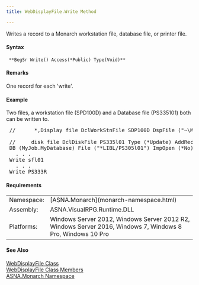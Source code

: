 ```yaml
---
title: WebDisplayFile.Write Method

---
```


Writes a record to a Monarch workstation file, database file, or printer file.

#### Syntax
<pre class="prettyprint"><code class="avr"> **BegSr Write() Access(*Public) Type(Void)** </code></pre>

#### Remarks
One record for each 'write'.
<!-- start -->

#### Example
Two files, a workstation file (SPD100D) and a Database file (PS335101) both can be written to.
<pre class="prettyprint"> //      *‚Display file DclWorkStnFile SDP100D DspFile ("~\Mon31120View\SDP100D.aspx") Subfile ( sfl01,#RRN )

 //     disk file DclDiskFile PS335l01 Type (*Update) AddRec (*Yes) Org (*Indexed) +     
 DB (MyJob.MyDatabase) File ("*LIBL/PS305l01") ImpOpen (*No) RnmFmt ( PS333R )        
   . . .            
 Write sfl01
   . . .
 Write PS333R</pre>

<!-- -->

#### Requirements
<table class="dttable" cellspacing="0" cellpadding="4" width="60%">
           <colgroup>
            <col width="15%" style="font-weight:bold" />
            <col width="85%" />
          </colgroup>
          <tr>
            <td>Namespace:</td>
            <td>[ASNA.Monarch](monarch-namespace.html)</td>
          </tr>
          <tr>
            <td>Assembly:</td>
            <td>ASNA.VisualRPG.Runtime.DLL</td>
          </tr>
         <tr>
            <td>Platforms:</td>
            <td> Windows Server 2012, Windows Server 2012 R2, Windows Server 2016,  Windows 7, Windows 8 Pro, Windows 10 Pro</td>
         </tr>
</table>

<!-- end -->

#### See Also
[ WebDisplayFile Class](web-display-file-class.html) <br /> [ WebDisplayFile Class Members](web-display-file-class-members.html) <br /> [ASNA.Monarch Namespace](monarch-namespace.html)
